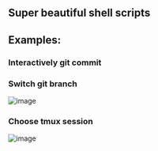 Super beautiful shell scripts
---

Examples:
----
### Interactively git commit
[](https://user-images.githubusercontent.com/70624701/181925975-9565cab1-c332-4971-bc73-cfea4659d32b.mp4)


### Switch git branch
![image](https://user-images.githubusercontent.com/70624701/181925745-857ee823-c328-4756-9d9d-6196704e4b77.png)

### Choose tmux session
![image](https://user-images.githubusercontent.com/70624701/181925676-c4cbd4ed-28a0-4f4b-9114-19a1006ef91c.png)
